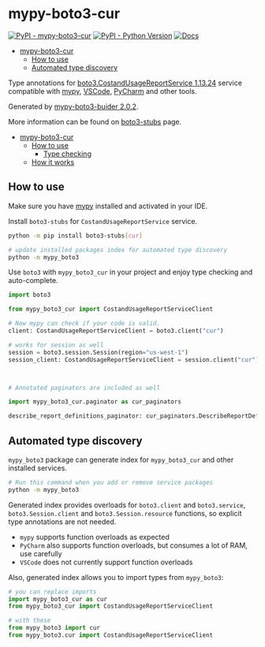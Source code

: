 # mypy-boto3-cur

[![PyPI - mypy-boto3-cur](https://img.shields.io/pypi/v/mypy-boto3-cur.svg?color=blue)](https://pypi.org/project/mypy-boto3-cur)
[![PyPI - Python Version](https://img.shields.io/pypi/pyversions/mypy-boto3-cur.svg?color=blue)](https://pypi.org/project/mypy-boto3-cur)
[![Docs](https://img.shields.io/readthedocs/mypy-boto3-builder.svg?color=blue)](https://mypy-boto3-builder.readthedocs.io/)

- [mypy-boto3-cur](#mypy-boto3-cur)
  - [How to use](#how-to-use)
  - [Automated type discovery](#automated-type-discovery)


Type annotations for
[boto3.CostandUsageReportService 1.13.24](https://boto3.amazonaws.com/v1/documentation/api/1.13.24/reference/services/cur.html#CostandUsageReportService) service
compatible with [mypy](https://github.com/python/mypy), [VSCode](https://code.visualstudio.com/),
[PyCharm](https://www.jetbrains.com/pycharm/) and other tools.

Generated by [mypy-boto3-buider 2.0.2](https://github.com/vemel/mypy_boto3_builder).

More information can be found on [boto3-stubs](https://pypi.org/project/boto3-stubs/) page.

- [mypy-boto3-cur](#mypy-boto3-cur)
  - [How to use](#how-to-use)
    - [Type checking](#type-checking)
  - [How it works](#how-it-works)

## How to use

Make sure you have [mypy](https://github.com/python/mypy) installed and activated in your IDE.

Install `boto3-stubs` for `CostandUsageReportService` service.

```bash
python -m pip install boto3-stubs[cur]

# update installed packages index for automated type discovery
python -m mypy_boto3
```

Use `boto3` with `mypy_boto3_cur` in your project and enjoy type checking and auto-complete.

```python
import boto3

from mypy_boto3_cur import CostandUsageReportServiceClient

# Now mypy can check if your code is valid.
client: CostandUsageReportServiceClient = boto3.client("cur")

# works for session as well
session = boto3.session.Session(region="us-west-1")
session_client: CostandUsageReportServiceClient = session.client("cur")



# Annotated paginators are included as well

import mypy_boto3_cur.paginator as cur_paginators

describe_report_definitions_paginator: cur_paginators.DescribeReportDefinitionsPaginator = client.get_paginator("describe_report_definitions")
```

## Automated type discovery

`mypy_boto3` package can generate index for `mypy_boto3_cur` and other installed services.

```bash
# Run this command when you add or remove service packages
python -m mypy_boto3
```

Generated index provides overloads for `boto3.client` and `boto3.service`,
`boto3.Session.client` and `boto3.Session.resource` functions,
so explicit type annotations are not needed.

- `mypy` supports function overloads as expected
- `PyCharm` also supports function overloads, but consumes a lot of RAM, use carefully
- `VSCode` does not currently support function overloads

Also, generated index allows you to import types from `mypy_boto3`:

```python
# you can replace imports
import mypy_boto3_cur as cur
from mypy_boto3_cur import CostandUsageReportServiceClient

# with these
from mypy_boto3 import cur
from mypy_boto3.cur import CostandUsageReportServiceClient
```
